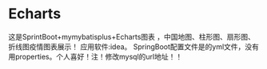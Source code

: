 # Echarts
这是SprintBoot+mymybatisplus+Echarts图表 ，中国地图、柱形图、扇形图、折线图疫情图表展示！
应用软件:idea。 
SpringBoot配置文件是的yml文件，没有用properties。个人喜好！注！修改mysql的url地址！！

